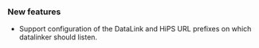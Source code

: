 ### New features

- Support configuration of the DataLink and HiPS URL prefixes on which datalinker should listen.
